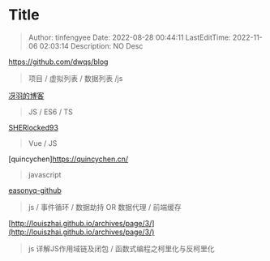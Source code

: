 # Title <!-- omit in toc -->

> Author: tinfengyee
> Date: 2022-08-28 00:44:11
> LastEditTime: 2022-11-06 02:03:14
> Description: NO Desc

https://github.com/dwqs/blog

> 项目 / 虚拟列表 / 数据列表 /js

[冴羽的博客](https://github.com/mqyqingfeng/Blog)

> JS / ES6 / TS

[SHERlocked93](https://mp.weixin.qq.com/mp/appmsgalbum?__biz=Mzg5ODA5MzQ2Mw==&action=getalbum&album_id=1338071694690435073&scene=173&from_msgid=2247484037&from_itemidx=1&count=3&nolastread=1#wechat_redirect)
> Vue / JS

[quincychen]https://quincychen.cn/
> javascript

[easonyq-github](https://github.com/easonyq/easonyq.github.io/tree/master/%E5%AD%A6%E4%B9%A0%E8%AE%B0%E5%BD%95/js)
> js / 事件循环 / 数据劫持 OR 数据代理 / 前端缓存

[http://louiszhai.github.io/archives/page/3/](http://louiszhai.github.io/archives/page/3/)
> js 详解JS作用域链及闭包 / 函数式编程之柯里化与反柯里化

